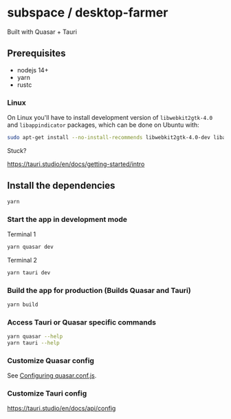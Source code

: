 # subspace / desktop-farmer

Built with Quasar + Tauri

## Prerequisites

- nodejs 14+
- yarn
- rustc

### Linux

On Linux you'll have to install development version of `libwebkit2gtk-4.0` and `libappindicator` packages, which can be done on Ubuntu with:
```bash
sudo apt-get install --no-install-recommends libwebkit2gtk-4.0-dev libappindicator3-dev libssl-dev build-essential
```

Stuck?

https://tauri.studio/en/docs/getting-started/intro

## Install the dependencies

```bash
yarn
```

### Start the app in development mode

Terminal 1

```bash
yarn quasar dev
```

Terminal 2

```bash
yarn tauri dev
```

### Build the app for production (Builds Quasar and Tauri)

```bash
yarn build
```

### Access Tauri or Quasar specific commands

```bash
yarn quasar --help
yarn tauri --help
```

### Customize Quasar config
See [Configuring quasar.conf.js](https://v2.quasar.dev/quasar-cli/quasar-conf-js).

### Customize Tauri config
https://tauri.studio/en/docs/api/config
